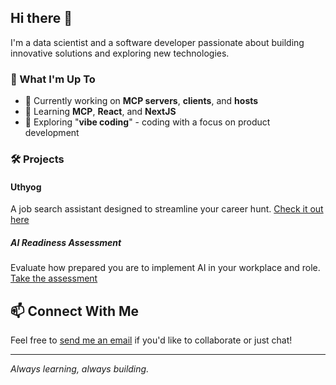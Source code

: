 ## Hi there 👋

I'm a data scientist and a software developer passionate about building innovative solutions and exploring new technologies.

### 🚀 What I'm Up To

- 🔭 Currently working on **MCP servers**, **clients**, and **hosts**
- 🌱 Learning **MCP**, **React**, and **NextJS**
- 🎵 Exploring "**vibe coding**" - coding with a focus on product development


### 🛠️ Projects

#### Uthyog

A job search assistant designed to streamline your career hunt. [Check it out here](https://www.uthyog.com)

##### AI Readiness Assessment

Evaluate how prepared you are to implement AI in your workplace and role. [Take the assessment](https://www.uthyog.com/ai-readiness/)

## 📫 Connect With Me

Feel free to [send me an email](mailto:jaganshanmugam@outlook.com) if you'd like to collaborate or just chat!

---

*Always learning, always building.*
<!--
**jagan-shanmugam/jagan-shanmugam** is a ✨ _special_ ✨ repository because its `README.md` (this file) appears on your GitHub profile.

Here are some ideas to get you started:

- 🔭 I’m currently working on ...
- 🌱 I’m currently learning ...
- 👯 I’m looking to collaborate on ...
- 🤔 I’m looking for help with ...
- 💬 Ask me about ...
- 📫 How to reach me: ...
- 😄 Pronouns: ...
- ⚡ Fun fact: ...
-->
